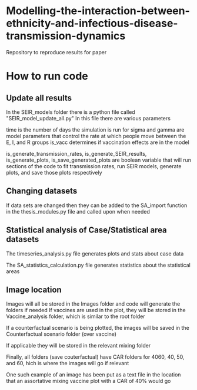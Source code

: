 # Modelling-the-interaction-between-ethnicity-and-infectious-disease-transmission-dynamics
Repository to reproduce results for paper

# How to run code
## Update all results
In the SEIR_models folder there is a python file called "SEIR_model_update_all.py" 
In this file there are various parameters

time is the number of days the simulation is run for
sigma and gamma are model parameters that control the rate at which people move between the E, I, and R groups
is_vacc determines if vaccination effects are in the model

is_generate_transmission_rates, is_generate_SEIR_results, is_generate_plots, is_save_generated_plots are boolean variable that will run sections of the code to fit transmission rates, run SEIR models, generate plots, and save those plots respectively

## Changing datasets
If data sets are changed then they can be added to the SA_import function in the thesis_modules.py file and called upon when needed

## Statistical analysis of Case/Statistical area datasets
The timeseries_analysis.py file generates plots and stats about case data 

The SA_statistics_calculation.py file generates statistics about the statistical areas

## Image location
Images will all be stored in the Images folder and code will generate the folders if needed
If vaccines are used in the plot, they will be stored in the Vaccine_analysis folder, which is similar to the root folder

If a counterfactual scenario is being plotted, the images will be saved in the Counterfactual scenario folder (over vaccine)

If applicable they will be stored in the relevant mixing folder

Finally, all folders (save couterfactual) have CAR folders for 4060, 40, 50, and 60, hich is where the images will go if relevant


One such example of an image has been put as a text file in the location that an assortative mixing vaccine plot with a CAR of 40% would go
